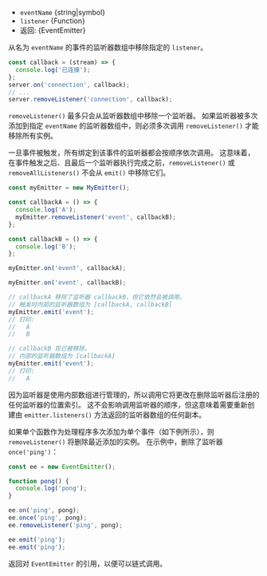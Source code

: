 <!-- YAML
added: v0.1.26
-->
* `eventName` {string|symbol}
* `listener` {Function}
* 返回: {EventEmitter}


从名为 `eventName` 的事件的监听器数组中移除指定的 `listener`。

```js
const callback = (stream) => {
  console.log('已连接');
};
server.on('connection', callback);
// ...
server.removeListener('connection', callback);
```

`removeListener()` 最多只会从监听器数组中移除一个监听器。
如果监听器被多次添加到指定 `eventName` 的监听器数组中，则必须多次调用 `removeListener()` 才能移除所有实例。

一旦事件被触发，所有绑定到该事件的监听器都会按顺序依次调用。
这意味着，在事件触发之后、且最后一个监听器执行完成之前，`removeListener()` 或 `removeAllListeners()` 不会从 `emit()` 中移除它们。

```js
const myEmitter = new MyEmitter();

const callbackA = () => {
  console.log('A');
  myEmitter.removeListener('event', callbackB);
};

const callbackB = () => {
  console.log('B');
};

myEmitter.on('event', callbackA);

myEmitter.on('event', callbackB);

// callbackA 移除了监听器 callbackB，但它依然会被调用。
// 触发时内部的监听器数组为 [callbackA, callbackB]
myEmitter.emit('event');
// 打印:
//   A
//   B

// callbackB 现已被移除。
// 内部的监听器数组为 [callbackA]
myEmitter.emit('event');
// 打印:
//   A
```

因为监听器是使用内部数组进行管理的，所以调用它将更改在删除监听器后注册的任何监听器的位置索引。 
这不会影响调用监听器的顺序，但这意味着需要重新创建由 `emitter.listeners()` 方法返回的监听器数组的任何副本。

如果单个函数作为处理程序多次添加为单个事件（如下例所示），则 `removeListener()`  将删除最近添加的实例。 
在示例中，删除了监听器 `once('ping')`：


```js
const ee = new EventEmitter();

function pong() {
  console.log('pong');
}

ee.on('ping', pong);
ee.once('ping', pong);
ee.removeListener('ping', pong);

ee.emit('ping');
ee.emit('ping');
```

返回对 `EventEmitter` 的引用，以便可以链式调用。

